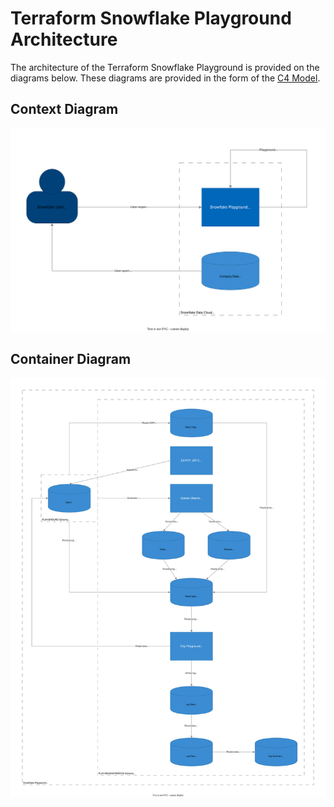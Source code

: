 # Terraform Snowflake Playground Architecture

The architecture of the Terraform Snowflake Playground is provided on the diagrams below. These diagrams are provided in the form of the [C4 Model](https://c4model.com).

## Context Diagram

![Context Diagram](./images/c4-snowflake-playground-context.svg)

## Container Diagram

![Container Diagram](./images/c4-snowflake-playground-container.svg)
